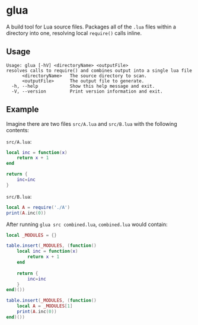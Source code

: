 glua
====

A build tool for Lua source files. Packages all of the `.lua` files within a directory into one, resolving local `require()` calls inline.

Usage
-----

```
Usage: glua [-hV] <directoryName> <outputFile>
resolves calls to require() and combines output into a single lua file
      <directoryName>   The source directory to scan.
      <outputFile>      The output file to generate.
  -h, --help            Show this help message and exit.
  -V, --version         Print version information and exit. 
```

Example
-------

Imagine there are two files `src/A.lua` and `src/B.lua` with the following contents:

`src/A.lua`:
```lua
local inc = function(x)
    return x + 1
end

return {
    inc=inc
}
```

`src/B.lua`:
```lua
local A = require('./A')
print(A.inc(0))
```

After running `glua src combined.lua`, `combined.lua` would contain:
```lua
local _MODULES = {}

table.insert(_MODULES, (function()
    local inc = function(x)
        return x + 1
    end
    
    return {
        inc=inc
    }
end)())

table.insert(_MODULES, (function()
    local A = _MODULES[1]
    print(A.inc(0))
end)())
```